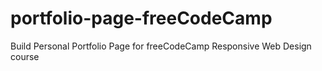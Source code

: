 # portfolio-page-freeCodeCamp
Build Personal Portfolio Page for freeCodeCamp Responsive Web Design course
